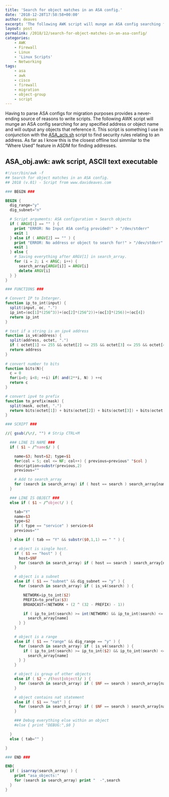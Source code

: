 ```yaml
---
title: 'Search for object matches in an ASA config.'
date: '2018-12-28T17:58:58+00:00'
author: deaves
excerpt: 'The following AWK script will munge an ASA config searching for any specified address or object name and will output any objects that reference it.'
layout: post
permalink: /2018/12/search-for-object-matches-in-an-asa-config/
categories:
    - AWK
    - Firewall
    - Linux
    - 'Linux Scripts'
    - Networking
tags:
    - asa
    - awk
    - cisco
    - firewall
    - migration
    - object-group
    - script
---
```


Having to parse ASA configs for migration purposes provides a never-ending source of reasons to write scripts. The following AWK script will munge an ASA config searching for any specified address or object name and will output any objects that reference it. This script is something I use in conjunction with the [ASA\_acls.sh](/2018/11/convert-asa-access-list-rules-to-a-parseable-yaml-format/) script to find security rules relating to an address. As far as I know this is the closest offline tool simmilar to the “Where Used” feature in ASDM for finding addresses.

## ASA\_obj.awk: awk script, ASCII text executable

```awk
#!/usr/bin/awk -f
## Search for object matches in an ASA config.
## 2018 (v.01) - Script from www.davideaves.com

### BEGIN ###

BEGIN {
  dig_range="y"
  dig_subnet="n"

  # Script arguments: ASA configuration + Search objects
  if ( ARGV[1] == "" ) {
    print "ERROR: No Input ASA config provided!" > "/dev/stderr"
    exit 1
  } else if ( ARGV[2] == "" ) {
    print "ERROR: No address or object to search for!" > "/dev/stderr"
    exit 1
  } else {
    # Saving everything after ARGV[1] in search_array.
    for (i = 2; i < ARGC; i++) {
      search_array[ARGV[i]] = ARGV[i]
      delete ARGV[i]
  } }
}

### FUNCTIONS ###

# Convert IP to Interger.
function ip_to_int(input) {
  split(input, oc, ".")
  ip_int=(oc[1]*(256^3))+(oc[2]*(256^2))+(oc[3]*(256))+(oc[4])
  return ip_int
}

# test if a string is an ipv4 address
function is_v4(address) {
  split(address, octet, ".")
  if ( octet[1] <= 255 && octet[2] <= 255 && octet[3] <= 255 && octet[4] <= 255 )
  return address
}
 
# convert number to bits
function bits(N){
  c = 0
  for(i=0; i<8; ++i) if( and(2**i, N) ) ++c
  return c
}

# convert ipv4 to prefix
function to_prefix(mask) {
  split(mask, octet, ".")
  return bits(octet[1]) + bits(octet[2]) + bits(octet[3]) + bits(octet[4])
}

### SCRIPT ###

//{ gsub(/\r/, "") # Strip CTRL+M

  ### LINE IS NAME ###
  if ( $1 ~ /^name$/ ) {

    name=$3; host=$2; type=$1
    for(col = 5; col <= NF; col++) { previous=previous" "$col }
    description=substr(previous,2)
    previous=""

    # Add to search_array
    for (search in search_array) if ( host == search ) search_array[name]
  }

  ### LINE IS OBJECT ### 
  else if ( $1 ~ /^object/ ) {

    tab="Y"
    name=$3
    type=$2
    if ( type == "service" ) service=$4
    previous=""

  } else if ( tab == "Y" && substr($0,1,1) == " " ) {

    # object is single host.
    if ( $1 == "host" ) {
      host=$NF
      for (search in search_array) if ( host == search ) search_array[name]
    }

    # object is a subnet
    else if ( $1 == "subnet" && dig_subnet == "y" ) {
      for (search in search_array) if ( is_v4(search) ) {

        NETWORK=ip_to_int($2)
        PREFIX=to_prefix($3)
        BROADCAST=(NETWORK + (2 ^ (32 - PREFIX) - 1))

        if ( ip_to_int(search) >= int(NETWORK) && ip_to_int(search) <= int(BROADCAST) ) {
          search_array[name]
      } }
    }

    # object is a range
    else if ( $1 == "range" && dig_range == "y" ) {
      for (search in search_array) if ( is_v4(search) ) {
        if ( ip_to_int(search) >= ip_to_int($2) && ip_to_int(search) <= ip_to_int($3) ) {
          search_array[name]
      } }
    }

    # object is group of other objects
    else if ( $2 ~ /(host|object)/ ) {
      for (search in search_array) if ( $NF == search ) search_array[name]
    }

    # object contains nat statement
    else if ( $1 == "nat" ) {
      for (search in search_array) if ( $NF == search ) search_array[name]
    }

    ### Debug everything else within an object
    #else { print "DEBUG:",$0 }

  }
  else { tab="" }

}

### END ###

END{
  if ( isarray(search_array) ) {
    print "asa_objects:"
    for (search in search_array) print "  -",search
  }
}
```
